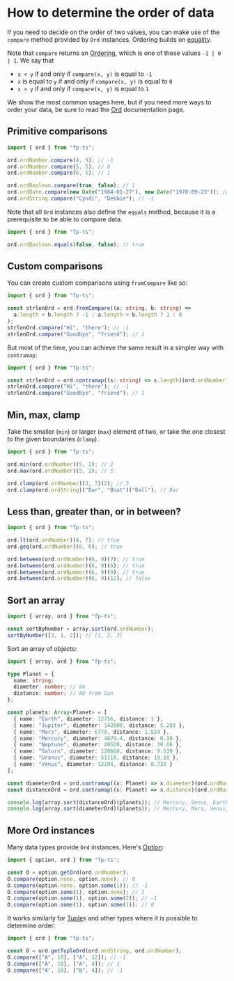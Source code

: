 # How to determine the order of data

If you need to decide on the order of two values, you can make use of the `compare` method provided by `Ord` instances. Ordering builds on [equality](/equality.md).

Note that `compare` returns an [Ordering](https://gcanti.github.io/fp-ts/modules/Ordering.ts), which is one of these values `-1 | 0 | 1`. We say that

- `x < y` if and only if `compare(x, y)` is equal to `-1`
- `x` is equal to `y` if and only if `compare(x, y)` is equal to `0`
- `x > y` if and only if `compare(x, y)` is equal to `1`

We show the most common usages here, but if you need more ways to order your data, be sure to read the [Ord](https://gcanti.github.io/fp-ts/modules/Ord.ts) documentation page.

## Primitive comparisons

```ts
import { ord } from "fp-ts";

ord.ordNumber.compare(4, 5); // -1
ord.ordNumber.compare(5, 5); // 0
ord.ordNumber.compare(6, 5); // 1

ord.ordBoolean.compare(true, false); // 1
ord.ordDate.compare(new Date("1984-01-27"), new Date("1978-09-23")); // 1
ord.ordString.compare("Cyndi", "Debbie"); // -1
```

Note that all `Ord` instances also define the `equals` method, because it is a prerequisite to be able to compare data.

```ts
import { ord } from "fp-ts";

ord.ordBoolean.equals(false, false); // true
```

## Custom comparisons

You can create custom comparisons using `fromCompare` like so:

```ts
import { ord } from "fp-ts";

const strlenOrd = ord.fromCompare((a: string, b: string) =>
  a.length < b.length ? -1 : a.length > b.length ? 1 : 0
);
strlenOrd.compare("Hi", "there"); // -1
strlenOrd.compare("Goodbye", "friend"); // 1
```

But most of the time, you can achieve the same result in a simpler way with `contramap`:

```ts
import { ord } from "fp-ts";

const strlenOrd = ord.contramap((s: string) => s.length)(ord.ordNumber);
strlenOrd.compare("Hi", "there"); // -1
strlenOrd.compare("Goodbye", "friend"); // 1
```

## Min, max, clamp

Take the smaller (`min`) or larger (`max`) element of two, or take the one closest to the given boundaries (`clamp`).

```ts
import { ord } from "fp-ts";

ord.min(ord.ordNumber)(5, 2); // 2
ord.max(ord.ordNumber)(5, 2); // 5

ord.clamp(ord.ordNumber)(3, 7)(2); // 3
ord.clamp(ord.ordString)("Bar", "Boat")("Ball"); // Bar
```

## Less than, greater than, or in between?

```ts
import { ord } from "fp-ts";

ord.lt(ord.ordNumber)(4, 7); // true
ord.geq(ord.ordNumber)(6, 6); // true

ord.between(ord.ordNumber)(6, 9)(7); // true
ord.between(ord.ordNumber)(6, 9)(6); // true
ord.between(ord.ordNumber)(6, 9)(9); // true
ord.between(ord.ordNumber)(6, 9)(12); // false
```

## Sort an array

```ts
import { array, ord } from "fp-ts";

const sortByNumber = array.sort(ord.ordNumber);
sortByNumber([3, 1, 2]); // [1, 2, 3]
```

Sort an array of objects:

```ts
import { array, ord } from "fp-ts";

type Planet = {
  name: string;
  diameter: number; // km
  distance: number; // AU from Sun
};

const planets: Array<Planet> = [
  { name: "Earth", diameter: 12756, distance: 1 },
  { name: "Jupiter", diameter: 142800, distance: 5.203 },
  { name: "Mars", diameter: 6779, distance: 1.524 },
  { name: "Mercury", diameter: 4879.4, distance: 0.39 },
  { name: "Neptune", diameter: 49528, distance: 30.06 },
  { name: "Saturn", diameter: 120660, distance: 9.539 },
  { name: "Uranus", diameter: 51118, distance: 19.18 },
  { name: "Venus", diameter: 12104, distance: 0.723 }
];

const diameterOrd = ord.contramap((x: Planet) => x.diameter)(ord.ordNumber);
const distanceOrd = ord.contramap((x: Planet) => x.distance)(ord.ordNumber);

console.log(array.sort(distanceOrd)(planets)); // Mercury, Venus, Earth, Mars, ...
console.log(array.sort(diameterOrd)(planets)); // Mercury, Mars, Venus, Earth, ...
```

## More Ord instances

Many data types provide `Ord` instances. Here's [Option](https://gcanti.github.io/fp-ts/modules/Option.ts):

```ts
import { option, ord } from "fp-ts";

const O = option.getOrd(ord.ordNumber);
O.compare(option.none, option.none); // 0
O.compare(option.none, option.some(1)); // -1
O.compare(option.some(1), option.none); // 1
O.compare(option.some(1), option.some(2)); // -1
O.compare(option.some(1), option.some(1)); // 0
```

It works similarly for [Tuple](https://gcanti.github.io/fp-ts/modules/Tuple.ts)s and other types where it is possible to determine order:

```ts
import { ord } from "fp-ts";

const O = ord.getTupleOrd(ord.ordString, ord.ordNumber);
O.compare(["A", 10], ["A", 12]); // -1
O.compare(["A", 10], ["A", 4]); // 1
O.compare(["A", 10], ["B", 4]); // -1
```
